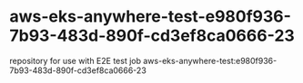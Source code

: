 # aws-eks-anywhere-test-e980f936-7b93-483d-890f-cd3ef8ca0666-23
repository for use with E2E test job aws-eks-anywhere-test:e980f936-7b93-483d-890f-cd3ef8ca0666-23
